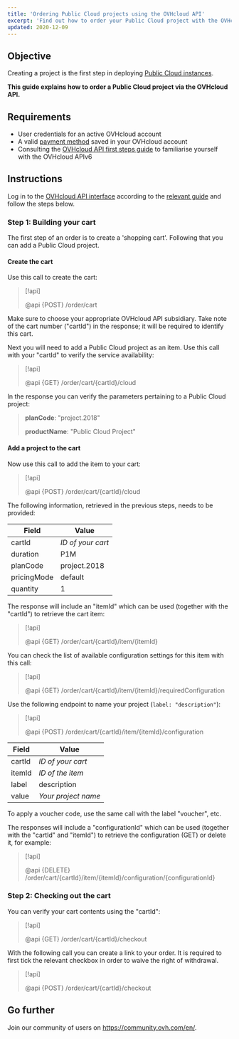 ```yaml
---
title: 'Ordering Public Cloud projects using the OVHcloud API'
excerpt: 'Find out how to order your Public Cloud project with the OVHcloud API'
updated: 2020-12-09
---
```



## Objective

Creating a project is the first step in deploying [Public Cloud instances](https://www.ovhcloud.com/en-gb/public-cloud/).

**This guide explains how to order a Public Cloud project via the OVHcloud API.**

## Requirements

- User credentials for an active OVHcloud account
- A valid [payment method](/pages/account_and_service_management/managing_billing_payments_and_services/manage-payment-methods) saved in your OVHcloud account
- Consulting the [OVHcloud API first steps guide](/pages/manage_and_operate/api/first-steps) to familiarise yourself with the OVHcloud APIv6

## Instructions

Log in to the [OVHcloud API interface](https://api.ovh.com/) according to the [relevant guide](/pages/manage_and_operate/api/first-steps) and follow the steps below.

### Step 1: Building your cart

The first step of an order is to create a 'shopping cart'. Following that you can add a Public Cloud project.

#### Create the cart

Use this call to create the cart:

> [!api]
>
> @api {POST} /order/cart
>

Make sure to choose your appropriate OVHcloud API subsidiary. Take note of the cart number ("cartId") in the response; it will be required to identify this cart.

Next you will need to add a Public Cloud project as an item. Use this call with your "cartId" to verify the service availability:

> [!api]
>
> @api {GET} /order/cart/{cartId}/cloud
>

In the response you can verify the parameters pertaining to a Public Cloud project:

>
>**planCode**: "project.2018"
>
>**productName**: "Public Cloud Project"
>

#### Add a project to the cart

Now use this call to add the item to your cart:

> [!api]
>
> @api {POST} /order/cart/{cartId}/cloud
>

The following information, retrieved in the previous steps, needs to be provided:

|Field|Value|
|---|---| 
|cartId|*ID of your cart*|
|duration|P1M|
|planCode|project.2018|
|pricingMode|default|
|quantity|1|

The response will include an "itemId" which can be used (together with the "cartId") to retrieve the cart item:

> [!api]
>
> @api {GET} /order/cart/{cartId}/item/{itemId}
>

You can check the list of available configuration settings for this item with this call:

> [!api]
>
> @api {GET} /order/cart/{cartId}/item/{itemId}/requiredConfiguration
>

Use the following endpoint to name your project (`label: "description"`):

> [!api]
>
> @api {POST} /order/cart/{cartId}/item/{itemId}/configuration
>

|Field|Value|
|---|---| 
|cartId|*ID of your cart*|
|itemId|*ID of the item*|
|label|description|
|value|*Your project name*|

To apply a voucher code, use the same call with the label "voucher", etc.

The responses will include a "configurationId" which can be used (together with the "cartId" and "itemId") to retrieve the configuration (GET) or delete it, for example:

> [!api]
>
> @api {DELETE} /order/cart/{cartId}/item/{itemId}/configuration/{configurationId}
>


### Step 2: Checking out the cart

You can verify your cart contents using the "cartId":

> [!api]
>
> @api {GET} /order/cart/{cartId}/checkout
>

With the following call you can create a link to your order. It is required to first tick the relevant checkbox in order to waive the right of withdrawal.

> [!api]
>
> @api {POST} /order/cart/{cartId}/checkout
>


## Go further

Join our community of users on <https://community.ovh.com/en/>.

